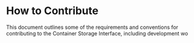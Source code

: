 # How to Contribute

This document outlines some of the requirements and conventions for contributing to the Container Storage Interface, including development wo